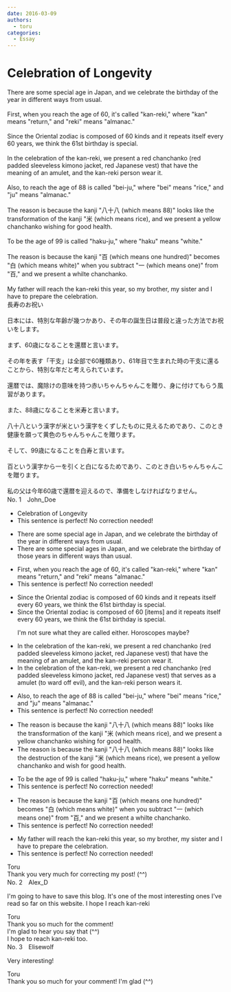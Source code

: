 ```yaml
---
date: 2016-03-09
authors:
  - toru
categories:
  - Essay
---
```


<h1 id="subject_show">Celebration of Longevity</h1>
<div class="date" hidden>Mar 9, 2016 13:45</div>
<div id="post"><div id="body_show_ori">
There are some special age in Japan, and we celebrate the birthday of the year in different ways from usual.<br/><br/>First, when you reach the age of 60, it's called "kan-reki," where "kan" means "return," and "reki" means "almanac."<br/><br/>Since the Oriental zodiac is composed of 60 kinds and it repeats itself every 60 years, we think the 61st birthday is special.<br/><br/>In the celebration of the kan-reki, we present a red chanchanko (red padded sleeveless kimono jacket, red Japanese vest) that have the meaning of an amulet, and the kan-reki person wear it.<br/><br/>Also, to reach the age of 88 is called "bei-ju," where "bei" means "rice," and "ju" means "almanac."<br/><br/>The reason is because the kanji "八十八 (which means 88)" looks like the transformation of the kanji "米 (which means rice), and we present a yellow chanchanko wishing for good health.<br/><br/>To be the age of 99 is called "haku-ju," where "haku" means "white."<br/><br/>The reason is because the kanji "百 (which means one hundred)" becomes "白 (which means white)" when you subtract "一 (which means one)" from "百," and we present a whilte chanchanko.<br/><br/>My father will reach the kan-reki this year, so my brother, my sister and I have to prepare the celebration.
</div></div>

<!-- more -->

<div id="post_ja"><div id="body_show_mo">
長寿のお祝い<br/><br/>日本には、特別な年齢が幾つかあり、その年の誕生日は普段と違った方法でお祝いをします。<br/><br/>まず、60歳になることを還暦と言います。<br/><br/>その年を表す「干支」は全部で60種類あり、61年目で生まれた時の干支に還ることから、特別な年だと考えられています。<br/><br/>還暦では、魔除けの意味を持つ赤いちゃんちゃんこを贈り、身に付けてもらう風習があります。<br/><br/>また、88歳になることを米寿と言います。<br/><br/>八十八という漢字が米という漢字をくずしたものに見えるためであり、このとき健康を願って黄色のちゃんちゃんこを贈ります。<br/><br/>そして、99歳になることを白寿と言います。<br/><br/>百という漢字から一を引くと白になるためであり、このとき白いちゃんちゃんこを贈ります。<br/><br/>私の父は今年60歳で還暦を迎えるので、準備をしなければなりません。
</div></div>
<div id="block"><div class="first_name"> No. 1　<span class="just_name">John_Doe</span></div><div id="block2">
<ul class="correction_field">
<li class="incorrect">Celebration of Longevity</li>
<li class="corrected perfect">This sentence is perfect! No correction needed!</li>
</ul>
<ul class="correction_field">
<li class="incorrect">There are some special age in Japan, and we celebrate the birthday of the year in different ways from usual.</li>
<li class="corrected correct">
There are some special ages in Japan, and we celebrate the birthday of those years in different ways than usual.
</li>
</ul>
<ul class="correction_field">
<li class="incorrect">First, when you reach the age of 60, it's called "kan-reki," where "kan" means "return," and "reki" means "almanac."</li>
<li class="corrected perfect">This sentence is perfect! No correction needed!</li>
</ul>
<ul class="correction_field">
<li class="incorrect">Since the Oriental zodiac is composed of 60 kinds and it repeats itself every 60 years, we think the 61st birthday is special.</li>
<li class="corrected correct">
Since the Oriental zodiac is composed of 60 [items] and it repeats itself every 60 years, we think the 61st birthday is special.
<p class="correction_comment">I'm not sure what they are called either. Horoscopes maybe?</p>
</li>
</ul>
<ul class="correction_field">
<li class="incorrect">In the celebration of the kan-reki, we present a red chanchanko (red padded sleeveless kimono jacket, red Japanese vest) that have the meaning of an amulet, and the kan-reki person wear it.</li>
<li class="corrected correct">
In the celebration of the kan-reki, we present a red chanchanko (red padded sleeveless kimono jacket, red Japanese vest) that serves as a amulet (to ward off evil), and the kan-reki person wears it.
</li>
</ul>
<ul class="correction_field">
<li class="incorrect">Also, to reach the age of 88 is called "bei-ju," where "bei" means "rice," and "ju" means "almanac."</li>
<li class="corrected perfect">This sentence is perfect! No correction needed!</li>
</ul>
<ul class="correction_field">
<li class="incorrect">The reason is because the kanji "八十八 (which means 88)" looks like the transformation of the kanji "米 (which means rice), and we present a yellow chanchanko wishing for good health.</li>
<li class="corrected correct">
The reason is because the kanji "八十八 (which means 88)" looks like the destruction of the kanji "米 (which means rice), we present a yellow chanchanko and wish for good health.
</li>
</ul>
<ul class="correction_field">
<li class="incorrect">To be the age of 99 is called "haku-ju," where "haku" means "white."</li>
<li class="corrected perfect">This sentence is perfect! No correction needed!</li>
</ul>
<ul class="correction_field">
<li class="incorrect">The reason is because the kanji "百 (which means one hundred)" becomes "白 (which means white)" when you subtract "一 (which means one)" from "百," and we present a whilte chanchanko.</li>
<li class="corrected perfect">This sentence is perfect! No correction needed!</li>
</ul>
<ul class="correction_field">
<li class="incorrect">My father will reach the kan-reki this year, so my brother, my sister and I have to prepare the celebration.</li>
<li class="corrected perfect">This sentence is perfect! No correction needed!</li>
</ul>
</div><div class="name"><span class="just_name">Toru</span><br>
Thank you very much for correcting my post! (^^)
</div>
</div>
<div id="block"><div class="first_name"> No. 2　<span class="just_name">Alex_D</span></div><div id="block2">
<p class="comment_small">
 I'm going to have to save this blog. It's one of the most interesting ones I've read so far on this website. I hope I reach kan-reki
</p>

</div><div class="name"><span class="just_name">Toru</span><br>
Thank you so much for the comment!<br/>I'm glad to hear you say that (^^)<br/>I hope to reach kan-reki too.
</div>
</div>
<div id="block"><div class="first_name"> No. 3　<span class="just_name">Elisewolf</span></div><div id="block2">
<p class="comment_small">
 Very interesting!
</p>

</div><div class="name"><span class="just_name">Toru</span><br>
Thank you so much for your comment! I'm glad (^^)
</div>
</div>
